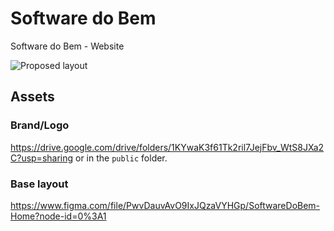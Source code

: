 # Software do Bem
Software do Bem - Website

![Proposed layout](.assets/Base-Layout.png?raw=true "Layout")

## Assets

### Brand/Logo
https://drive.google.com/drive/folders/1KYwaK3f61Tk2ril7JejFbv_WtS8JXa2C?usp=sharing or in the `public` folder.

### Base layout
https://www.figma.com/file/PwvDauvAvO9IxJQzaVYHGp/SoftwareDoBem-Home?node-id=0%3A1
